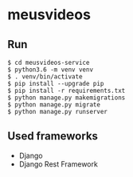 # meusvideos

## Run
```
$ cd meusvideos-service
$ python3.6 -m venv venv
$ . venv/bin/activate
$ pip install --upgrade pip
$ pip install -r requirements.txt
$ python manage.py makemigrations
$ python manage.py migrate
$ python manage.py runserver
```

## Used frameworks
* Django
* Django Rest Framework
